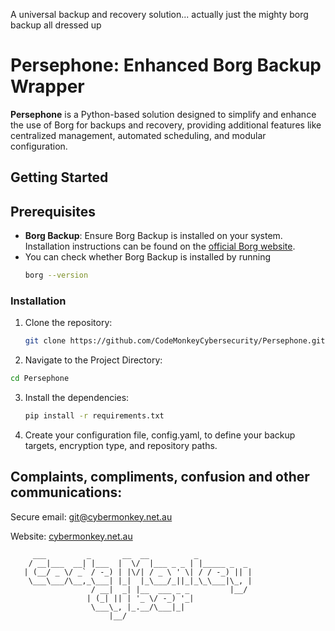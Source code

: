 A universal backup and recovery solution... actually just the mighty borg backup all dressed up

# Persephone: Enhanced Borg Backup Wrapper

**Persephone** is a Python-based solution designed to simplify and enhance the use of Borg for backups and recovery, providing additional features like centralized management, automated scheduling, and modular configuration.

## Getting Started

## Prerequisites

- **Borg Backup**: Ensure Borg Backup is installed on your system. Installation instructions can be found on the [official Borg website](https://www.borgbackup.org/).
- You can check whether Borg Backup is installed by running
   ```bash
   borg --version

### Installation
1. Clone the repository:
   ```bash
   git clone https://github.com/CodeMonkeyCybersecurity/Persephone.git

2.	Navigate to the Project Directory:
   ```bash
   cd Persephone
   ```

3. Install the dependencies:
   ```bash
   pip install -r requirements.txt 

4. Create your configuration file, config.yaml, to define your backup targets, encryption type, and repository paths.



## Complaints, compliments, confusion and other communications:

Secure email: [git@cybermonkey.net.au](mailto:git@cybermonkey.net.au)  

Website: [cybermonkey.net.au](https://cybermonkey.net.au)

```
     ___         _       __  __          _
    / __|___  __| |___  |  \/  |___ _ _ | |_____ _  _
   | (__/ _ \/ _` / -_) | |\/| / _ \ ' \| / / -_) || |
    \___\___/\__,_\___| |_|  |_\___/_||_|_\_\___|\_, |
                  / __|  _| |__  ___ _ _         |__/
                 | (_| || | '_ \/ -_) '_|
                  \___\_, |_.__/\___|_|
                      |__/
```
